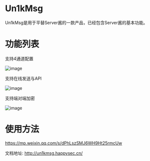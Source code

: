 # Un1kMsg

Un1kMsg是用于平替Server酱的一款产品，已经包含Server酱的基本功能。

# 功能列表

支持4通道配置

![image](https://user-images.githubusercontent.com/42985524/193771444-834b6559-ffd7-4a97-b422-65d48fabc923.png)

支持在线发送与API

![image](https://user-images.githubusercontent.com/42985524/193771621-47d2cf34-53f4-4e25-b833-376f154284f7.png)

支持端对端加密

![image](https://user-images.githubusercontent.com/42985524/193771793-499c13db-1f82-4ae0-b2c7-7e1ff2724a8c.png)

# 使用方法

https://mp.weixin.qq.com/s/dPhLszSMJ6WH9Ht25rmcUw

文档地址: http://un1kmsg.happysec.cn/
